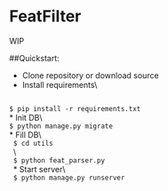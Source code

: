 # FeatFilter
WIP

##Quickstart:
* Clone repository or download source
* Install requirements\
<code>
$ pip install -r requirements.txt
</code>
* Init DB\
<code>
$ python manage.py migrate
</code>
 * Fill DB\
 <code>
 $ cd utils
 </code>\
 <code>
 $ python feat_parser.py
 </code>
 * Start server\
 <code>
 $ python manage.py runserver
 </code>
